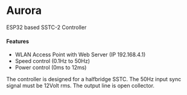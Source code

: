 # Aurora
ESP32 based SSTC-2 Controller
#### Features
* WLAN Access Point with Web Server (IP 192.168.4.1)
* Speed control (0.1Hz to 50Hz)
* Power control (0ms to 12ms)

The controller is designed for a halfbridge SSTC. The 50Hz input sync signal must be 12Volt rms. The output line is open collector.
